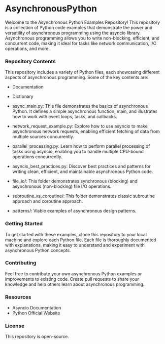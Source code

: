 # AsynchronousPython

Welcome to the Asynchronous Python Examples Repository! This repository is a collection of Python code examples that demonstrate the power and versatility of asynchronous programming using the asyncio library. Asynchronous programming allows you to write non-blocking, efficient, and concurrent code, making it ideal for tasks like network communication, I/O operations, and more.

### Repository Contents
This repository includes a variety of Python files, each showcasing different aspects of asynchronous programming. Some of the key contents are:

- Documentation

- Dictionary

- async_main.py: This file demonstrates the basics of asynchronous Python. It defines a simple asynchronous function, main, and illustrates how to work with event loops, tasks, and callbacks.

- network_request_example.py: Explore how to use asyncio to make asynchronous network requests, enabling efficient fetching of data from multiple sources concurrently.

- parallel_processing.py: Learn how to perform parallel processing of tasks using asyncio, enabling you to handle multiple CPU-bound operations concurrently.

- asyncio_best_practices.py: Discover best practices and patterns for writing clean, efficient, and maintainable asynchronous Python code.

- file_io/: This folder demonstrates synchronous (blocking) and asynchronous (non-blocking) file I/O operations.

- subroutine_vs_coroutine/: This folder demonstrates classic subroutine approach and coroutine approach.

- patterns/: Viable examples of asynchronous design patterns.

### Getting Started
To get started with these examples, clone this repository to your local machine and explore each Python file. Each file is thoroughly documented with explanations, making it easy to understand and experiment with asynchronous Python concepts.

### Contributing
Feel free to contribute your own asynchronous Python examples or improvements to existing code. Create pull requests to share your knowledge and help others learn about asynchronous programming.

### Resources
* Asyncio Documentation
* Python Official Website

### License
This repository is open-source.
